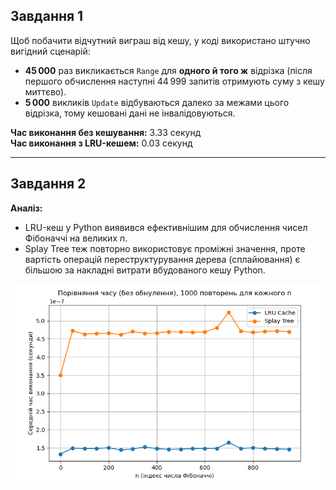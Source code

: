 ## Завдання 1

Щоб побачити відчутний виграш від кешу, у коді використано штучно вигідний сценарій:
- **45 000** раз викликається `Range` для **одного й того ж** відрізка (після першого обчислення наступні 44 999 запитів отримують суму з кешу миттєво).
- **5 000** викликів `Update` відбуваються далеко за межами цього відрізка, тому кешовані дані не інвалідовуються.

**Час виконання без кешування:** 3.33 секунд  
**Час виконання з LRU-кешем:** 0.03 секунд

---

## Завдання 2

**Аналіз:**  
- LRU-кеш у Python виявився ефективнішим для обчислення чисел Фібоначчі на великих *n*.  
- Splay Tree теж повторно використовує проміжні значення, проте вартість операцій переструктурування дерева (сплайювання) є більшою за накладні витрати вбудованого кешу Python.

![Приклад графіка порівняння](Снимок.PNG)